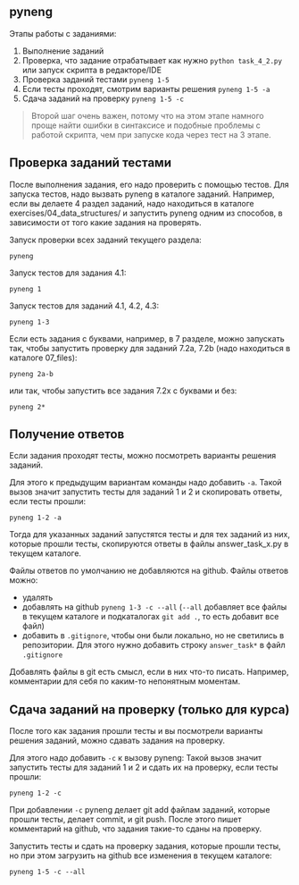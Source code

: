 ## pyneng

Этапы работы с заданиями:

1. Выполнение заданий
2. Проверка, что задание отрабатывает как нужно ``python task_4_2.py`` или запуск скрипта в редакторе/IDE
3. Проверка заданий тестами ``pyneng 1-5``
4. Если тесты проходят, смотрим варианты решения ``pyneng 1-5 -a``
5. Сдача заданий на проверку ``pyneng 1-5 -c`` 


> Второй шаг очень важен, потому что на этом этапе намного проще найти ошибки в синтаксисе
> и подобные проблемы с работой скрипта, чем при запуске кода через тест на 3 этапе.

## Проверка заданий тестами

После выполнения задания, его надо проверить с помощью тестов.
Для запуска тестов, надо вызвать pyneng в каталоге заданий.
Например, если вы делаете 4 раздел заданий, надо находиться в каталоге exercises/04_data_structures/
и запустить pyneng одним из способов, в зависимости от того какие задания на проверять.


Запуск проверки всех заданий текущего раздела:

```
pyneng
```

Запуск тестов для задания 4.1:

```
pyneng 1
```

Запуск тестов для заданий 4.1, 4.2, 4.3:

```
pyneng 1-3
```

Если есть задания с буквами, например, в 7 разделе, можно запускать так,
 чтобы запустить проверку для заданий 7.2a, 7.2b (надо находиться в каталоге 07_files):

```
pyneng 2a-b
```

или так, чтобы запустить все задания 7.2x с буквами и без:

```
pyneng 2*
```


## Получение ответов

Если задания проходят тесты, можно посмотреть варианты решения заданий.

Для этого к предыдущим вариантам команды надо добавить ``-a``.
Такой вызов значит запустить тесты для заданий 1 и 2 и скопировать ответы, если тесты прошли:

```
pyneng 1-2 -a
```

Тогда для указанных заданий запустятся тесты и для тех заданий из них,
которые прошли тесты, скопируются ответы в файлы answer_task_x.py в текущем каталоге.

Файлы ответов по умолчанию не добавляются на github.
Файлы ответов можно:

* удалять
* добавлять на github ``pyneng 1-3 -c --all`` (``--all`` добавляет все файлы в текущем
  каталоге и подкаталогах  ``git add .``, то есть добавит все файл)
* добавить в ``.gitignore``, чтобы они были локально, но не светились в репозитории.
  Для этого нужно добавить строку ``answer_task*`` в файл ``.gitignore``


Добавлять файлы в git есть смысл, если в них что-то писать. Например, комментарии
для себя по каким-то непонятным моментам.


## Сдача заданий на проверку (только для курса)

После того как задания прошли тесты и вы посмотрели варианты решения заданий,
можно сдавать задания на проверку.

Для этого надо добавить ``-c`` к вызову pyneng:
Такой вызов значит запустить тесты для заданий 1 и 2 и сдать их на проверку, если тесты прошли:

```
pyneng 1-2 -c
```

При добавлении ``-c`` pyneng делает git add файлам заданий, которые прошли тесты, делает commit,
и git push. После этого пишет комментарий на github, что задания такие-то сданы на проверку.
 
Запустить тесты и сдать на проверку задания,
которые прошли тесты, но при этом загрузить на github все изменения
в текущем каталоге:

```
pyneng 1-5 -c --all
```
